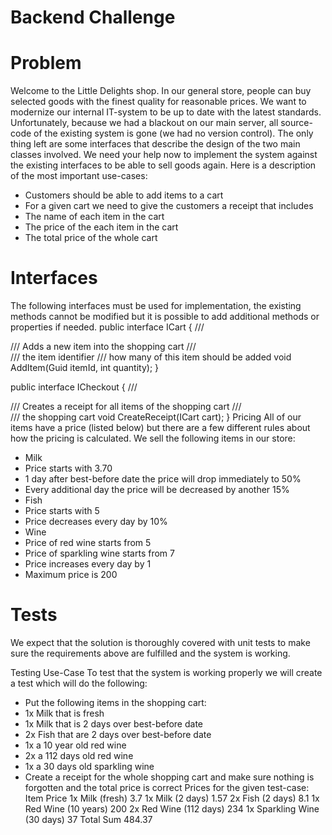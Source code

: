 # Backend Challenge

# Problem
Welcome to the Little Delights shop. In our general store, people can buy selected goods
with the finest quality for reasonable prices. We want to modernize our internal IT-system to
be up to date with the latest standards.
Unfortunately, because we had a blackout on our main server, all source-code of the existing
system is gone (we had no version control). The only thing left are some interfaces that
describe the design of the two main classes involved. We need your help now to implement
the system against the existing interfaces to be able to sell goods again.
Here is a description of the most important use-cases:
- Customers should be able to add items to a cart
- For a given cart we need to give the customers a receipt that includes
- The name of each item in the cart
- The price of the each item in the cart
- The total price of the whole cart

# Interfaces
The following interfaces must be used for implementation, the existing methods cannot be
modified but it is possible to add additional methods or properties if needed.
public interface ICart
{
/// <summary>
/// Adds a new item into the shopping cart
/// </summary>
/// <param name="itemId">the item identifier</param>
/// <param name="quantity">how many of this item should be
added</param>
void AddItem(Guid itemId, int quantity);
}

public interface ICheckout
{
/// <summary>
/// Creates a receipt for all items of the shopping cart
/// </summary>
/// <param name="cart">the shopping cart</param>
void CreateReceipt(ICart cart);
}
Pricing
All of our items have a price (listed below) but there are a few different rules about how the
pricing is calculated.
We sell the following items in our store:
- Milk
- Price starts with 3.70
- 1 day after best-before date the price will drop immediately to 50%
- Every additional day the price will be decreased by another 15%
- Fish
- Price starts with 5
- Price decreases every day by 10%
- Wine
- Price of red wine starts from 5
- Price of sparkling wine starts from 7
- Price increases every day by 1
- Maximum price is 200

# Tests
We expect that the solution is thoroughly covered with unit tests to make sure the
requirements above are fulfilled and the system is working.

Testing Use-Case
To test that the system is working properly we will create a test which will do the following:
- Put the following items in the shopping cart:
- 1x Milk that is fresh
- 1x Milk that is 2 days over best-before date
- 2x Fish that are 2 days over best-before date
- 1x a 10 year old red wine
- 2x a 112 days old red wine
- 1x a 30 days old sparkling wine
- Create a receipt for the whole shopping cart and make sure nothing is forgotten and
the total price is correct
Prices for the given test-case:
Item Price
1x Milk (fresh) 3.7
1x Milk (2 days) 1.57
2x Fish (2 days) 8.1
1x Red Wine (10 years) 200
2x Red Wine (112 days) 234
1x Sparkling Wine (30 days) 37
Total Sum 484.37